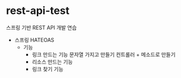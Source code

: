 # rest-api-test
스프링 기반 REST API 개발 연습


- 스프링 HATEOAS
  - 기능
    - 링크 만드는 기능
      문자열 가지고 만들기
      컨트롤러 + 메소드로 만들기
    - 리소스 만드는 기능
    - 링크 찾기 기능 
